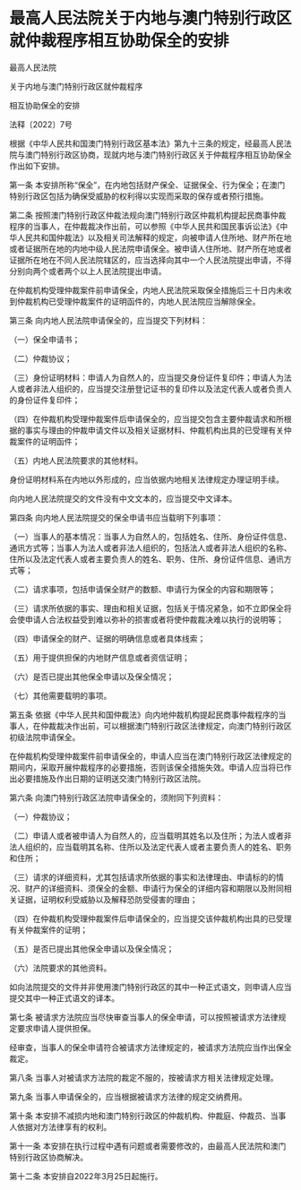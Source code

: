 # 最高人民法院关于内地与澳门特别行政区就仲裁程序相互协助保全的安排

<!-- INFO END -->

最高人民法院

关于内地与澳门特别行政区就仲裁程序

相互协助保全的安排

法释〔2022〕7号

根据《中华人民共和国澳门特别行政区基本法》第九十三条的规定，经最高人民法院与澳门特别行政区协商，现就内地与澳门特别行政区关于仲裁程序相互协助保全作出如下安排。

第一条 本安排所称“保全”，在内地包括财产保全、证据保全、行为保全；在澳门特别行政区包括为确保受威胁的权利得以实现而采取的保存或者预行措施。

第二条 按照澳门特别行政区仲裁法规向澳门特别行政区仲裁机构提起民商事仲裁程序的当事人，在仲裁裁决作出前，可以参照《中华人民共和国民事诉讼法》《中华人民共和国仲裁法》以及相关司法解释的规定，向被申请人住所地、财产所在地或者证据所在地的内地中级人民法院申请保全。被申请人住所地、财产所在地或者证据所在地在不同人民法院辖区的，应当选择向其中一个人民法院提出申请，不得分别向两个或者两个以上人民法院提出申请。

在仲裁机构受理仲裁案件前申请保全，内地人民法院采取保全措施后三十日内未收到仲裁机构已受理仲裁案件的证明函件的，内地人民法院应当解除保全。

第三条 向内地人民法院申请保全的，应当提交下列材料：

（一）保全申请书；

（二）仲裁协议；

（三）身份证明材料：申请人为自然人的，应当提交身份证件复印件；申请人为法人或者非法人组织的，应当提交注册登记证书的复印件以及法定代表人或者负责人的身份证件复印件；

（四）在仲裁机构受理仲裁案件后申请保全的，应当提交包含主要仲裁请求和所根据的事实与理由的仲裁申请文件以及相关证据材料、仲裁机构出具的已受理有关仲裁案件的证明函件；

（五）内地人民法院要求的其他材料。

身份证明材料系在内地以外形成的，应当依据内地相关法律规定办理证明手续。

向内地人民法院提交的文件没有中文文本的，应当提交中文译本。

第四条 向内地人民法院提交的保全申请书应当载明下列事项：

（一）当事人的基本情况：当事人为自然人的，包括姓名、住所、身份证件信息、通讯方式等；当事人为法人或者非法人组织的，包括法人或者非法人组织的名称、住所以及法定代表人或者主要负责人的姓名、职务、住所、身份证件信息、通讯方式等；

（二）请求事项，包括申请保全财产的数额、申请行为保全的内容和期限等；

（三）请求所依据的事实、理由和相关证据，包括关于情况紧急，如不立即保全将会使申请人合法权益受到难以弥补的损害或者将使仲裁裁决难以执行的说明等；

（四）申请保全的财产、证据的明确信息或者具体线索；

（五）用于提供担保的内地财产信息或者资信证明；

（六）是否已提出其他保全申请以及保全情况；

（七）其他需要载明的事项。

第五条 依据《中华人民共和国仲裁法》向内地仲裁机构提起民商事仲裁程序的当事人，在仲裁裁决作出前，可以根据澳门特别行政区法律规定，向澳门特别行政区初级法院申请保全。

在仲裁机构受理仲裁案件前申请保全的，申请人应当在澳门特别行政区法律规定的期间内，采取开展仲裁程序的必要措施，否则该保全措施失效。申请人应当将已作出必要措施及作出日期的证明送交澳门特别行政区法院。

第六条 向澳门特别行政区法院申请保全的，须附同下列资料：

（一）仲裁协议；

（二）申请人或者被申请人为自然人的，应当载明其姓名以及住所；为法人或者非法人组织的，应当载明其名称、住所以及法定代表人或者主要负责人的姓名、职务和住所；

（三）请求的详细资料，尤其包括请求所依据的事实和法律理由、申请标的的情况、财产的详细资料、须保全的金额、申请行为保全的详细内容和期限以及附同相关证据，证明权利受威胁以及解释恐防受侵害的理由；

（四）在仲裁机构受理仲裁案件后申请保全的，应当提交该仲裁机构出具的已受理有关仲裁案件的证明；

（五）是否已提出其他保全申请以及保全情况；

（六）法院要求的其他资料。

如向法院提交的文件并非使用澳门特别行政区的其中一种正式语文，则申请人应当提交其中一种正式语文的译本。

第七条 被请求方法院应当尽快审查当事人的保全申请，可以按照被请求方法律规定要求申请人提供担保。

经审查，当事人的保全申请符合被请求方法律规定的，被请求方法院应当作出保全裁定。

第八条 当事人对被请求方法院的裁定不服的，按被请求方相关法律规定处理。

第九条 当事人申请保全的，应当根据被请求方法律的规定交纳费用。

第十条 本安排不减损内地和澳门特别行政区的仲裁机构、仲裁庭、仲裁员、当事人依据对方法律享有的权利。

第十一条 本安排在执行过程中遇有问题或者需要修改的，由最高人民法院和澳门特别行政区协商解决。

第十二条 本安排自2022年3月25日起施行。